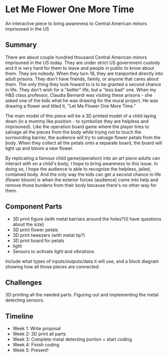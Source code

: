 # Let Me Flower One More Time

An interactive piece to bring awareness to Central American minors imprisoned in the US

## Summary

There are about couple hundred thousand Central American minors imprisoned in the US today. They are under strict US government custody and it is very hard for them to leave and people in public to know about them. They are nobody. When they turn 18, they are tranported directly into adult prisons. They don't have friends, family, or anyone that cares about them. The only thing they look foward to is to be granted a second chance in life. They don't wish for a "better" life, but a "less bad" one. When my H&S class professor, Claudia Bernardi was visiting these prisons - she asked one of the kids what he was drawing for the mural project. He was drawing a flower and titled it, "Let Me Flower One More Time." 

The main model of this piece will be a 3D printed model of a child laying down (in a mummy like position - to symbolize they are helpless and imprisoned). Like the operation board game where the player tries to salvage all the pieces from the body while trying not to touch the surrounding barrier, the audience will try to salvage flower petals from the body. When they collect all the petals onto a separate board, the board will light up and bloom a new flower. 

By replicating a famous child game(operation) into an art piece adults can interact with on a child's body, I hope to bring awareness to this issue. In doing so, I hope the audience is able to recognize the helpless, jailed, contained body. And the only way the kids can get a second chance in life (flower bloom) is when the exterior forces (audience) come into help and remove those burdens from their body because there's no other way for them. 

## Component Parts

- 3D print figure (with metal barriars around the holes?)(I have questions about the size)
- 3D print flower petals
- 3D print tweezers (with metal tip?)
- 3D print board for petals
- light
- Sensors to activate light and vibrations


Include what types of inputs/outputs/data it will use, and a block diagram showing how all those pieces are connected.

## Challenges

3D printing all the needed parts. Figuring out and implementing the metal detecting sensors. 

## Timeline

- Week 1: Write proposal
- Week 2: 3D print all parts
- Week 3: Complete metal detecting portion + start coding
- Week 4: Finish coding
- Week 5: Present!

